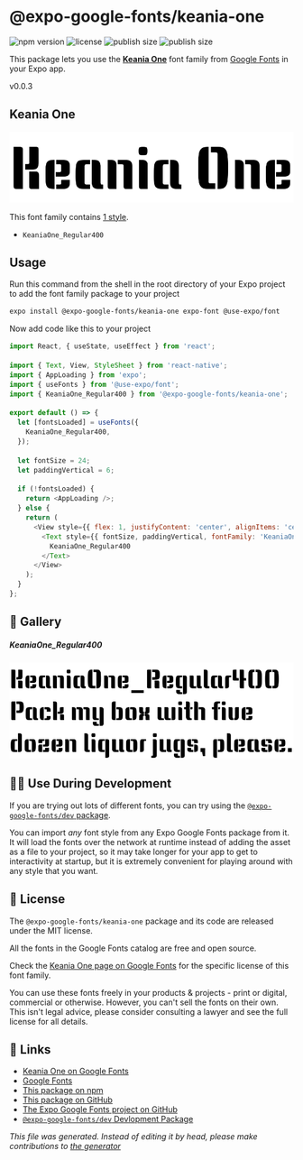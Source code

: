 # @expo-google-fonts/keania-one

![npm version](https://flat.badgen.net/npm/v/@expo-google-fonts/keania-one)
![license](https://flat.badgen.net/github/license/expo/google-fonts)
![publish size](https://flat.badgen.net/packagephobia/install/@expo-google-fonts/keania-one)
![publish size](https://flat.badgen.net/packagephobia/publish/@expo-google-fonts/keania-one)

This package lets you use the [**Keania One**](https://fonts.google.com/specimen/Keania+One) font family from [Google Fonts](https://fonts.google.com/) in your Expo app.

v0.0.3

## Keania One

![Keania One](./font-family.png)

This font family contains [1 style](#gallery).

- `KeaniaOne_Regular400`

## Usage

Run this command from the shell in the root directory of your Expo project to add the font family package to your project
```sh
expo install @expo-google-fonts/keania-one expo-font @use-expo/font
```

Now add code like this to your project
```js
import React, { useState, useEffect } from 'react';

import { Text, View, StyleSheet } from 'react-native';
import { AppLoading } from 'expo';
import { useFonts } from '@use-expo/font';
import { KeaniaOne_Regular400 } from '@expo-google-fonts/keania-one';

export default () => {
  let [fontsLoaded] = useFonts({
    KeaniaOne_Regular400,
  });

  let fontSize = 24;
  let paddingVertical = 6;

  if (!fontsLoaded) {
    return <AppLoading />;
  } else {
    return (
      <View style={{ flex: 1, justifyContent: 'center', alignItems: 'center' }}>
        <Text style={{ fontSize, paddingVertical, fontFamily: 'KeaniaOne_Regular400' }}>
          KeaniaOne_Regular400
        </Text>
      </View>
    );
  }
};

```

## 🔡 Gallery

##### KeaniaOne_Regular400
![KeaniaOne_Regular400](./39c288c7a1580666e2ebb839a9df6cfb69104742879e8e61900550b02a4f9fb8.ttf.png)


## 👩‍💻 Use During Development

If you are trying out lots of different fonts, you can try using the [`@expo-google-fonts/dev` package](https://github.com/expo/google-fonts/tree/master/font-packages/dev#readme).

You can import *any* font style from any Expo Google Fonts package from it. It will load the fonts
over the network at runtime instead of adding the asset as a file to your project, so it may take longer
for your app to get to interactivity at startup, but it is extremely convenient
for playing around with any style that you want.

## 📖 License

The `@expo-google-fonts/keania-one` package and its code are released under the MIT license.

All the fonts in the Google Fonts catalog are free and open source.

Check the [Keania One page on Google Fonts](https://fonts.google.com/specimen/Keania+One) for the specific license of this font family.

You can use these fonts freely in your products & projects - print or digital, commercial or otherwise. However, you can't sell the fonts on their own. This isn't legal advice, please consider consulting a lawyer and see the full license for all details.

## 🔗 Links

- [Keania One on Google Fonts](https://fonts.google.com/specimen/Keania+One)
- [Google Fonts](https://fonts.google.com/)
- [This package on npm](https://www.npmjs.com/package/@expo-google-fonts/keania-one)
- [This package on GitHub](https://github.com/expo/google-fonts/tree/master/font-packages/keania-one)
- [The Expo Google Fonts project on GitHub](https://github.com/expo/google-fonts)
- [`@expo-google-fonts/dev` Devlopment Package](https://github.com/expo/google-fonts/tree/master/font-packages/dev)


*This file was generated. Instead of editing it by head, please make contributions to [the generator](https://github.com/expo/google-fonts/tree/master/packages/generator)*
